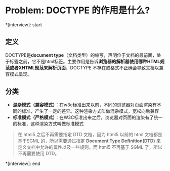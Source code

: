 # Problem: DOCTYPE 的作用是什么?

*[interview]: start

## 定义
DOCTYPE是**document type**（文档类型）的缩写，声明位于文档的最前面，处于标签之前，它不是html标签。主要作用是告诉**浏览器的解析器使用哪种HTML规范或者XHTML规范来解析页面**，DOCTYPE 不存在或格式不正确会导致文档以兼容模式呈现。
## 分类
- **混杂模式（兼容模式）**：在w3c标准出来以前，不同的浏览器对页面渲染有不同的标准，产生了一定的差异。这种渲染方式叫做混杂模式，宽松向后兼容
- **标准模式（严格模式）**：在W3C标准出来之后，浏览器对页面的渲染有了统一的标准，这种渲染方式叫做标准模式

> 在 html5 之后不再需要指定 DTD 文档，因为 html5 以前的 html 文档都是基于SGML 的，所以需要通过指定 **Document Type Definition(DTD)** 来定义文档中允许的属性以及一些规则。而 html5 不再基于 SGML 了，所以不再需要使用 DTD。




*[interview]: end